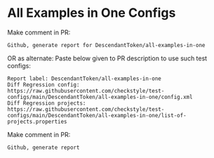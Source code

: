 # All Examples in One Configs
Make comment in PR:
```
Github, generate report for DescendantToken/all-examples-in-one
```
OR as alternate:
Paste below given to PR description to use such test configs:
```
Report label: DescendantToken/all-examples-in-one
Diff Regression config: https://raw.githubusercontent.com/checkstyle/test-configs/main/DescendantToken/all-examples-in-one/config.xml
Diff Regression projects: https://raw.githubusercontent.com/checkstyle/test-configs/main/DescendantToken/all-examples-in-one/list-of-projects.properties
```
Make comment in PR:
```
Github, generate report
```
